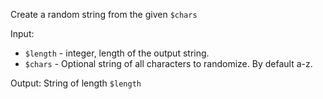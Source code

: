 Create a random string from the given `$chars`

Input:
  * `$length` - integer, length of the output string.
  * `$chars` - Optional string of all characters to randomize. By default a-z.

Output:
String of length `$length`